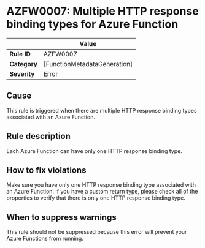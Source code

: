 # AZFW0007: Multiple HTTP response binding types for Azure Function

| | Value |
|-|-|
| **Rule ID** |AZFW0007|
| **Category** |[FunctionMetadataGeneration]|
| **Severity** |Error|

## Cause

This rule is triggered when there are multiple HTTP response binding types associated with an Azure Function.

## Rule description

Each Azure Function can have only one HTTP response binding type.

## How to fix violations

Make sure you have only one HTTP response binding type associated with an Azure Function. If you have a custom return type, please check all of the properties to verify that there is only one HTTP response binding type.

## When to suppress warnings

This rule should not be suppressed because this error will prevent your Azure Functions from running.
